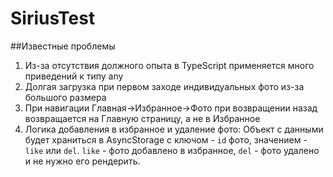 # SiriusTest

##Известные проблемы
1. Из-за отсутствия должного опыта в TypeScript применяется много приведений к типу any
2. Долгая загрузка при первом заходе индивидуальных фото из-за большого размера
3. При навигации Главная->Избранное->Фото при возвращении назад возвращается на Главную страницу, а не в Избранное
4. Логика добавления в избранное и удаление фото: Объект с данными будет храниться в AsyncStorage с ключом - `id` фото, значением - `like` или `del`. `like` - фото добавлено в избранное, `del` - фото удалено и не нужно его рендерить.

